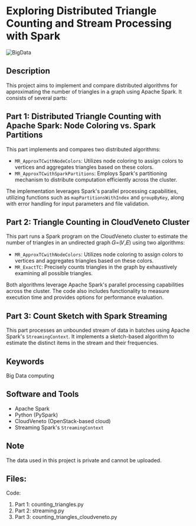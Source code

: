 # Exploring Distributed Triangle Counting and Stream Processing with Spark
![BigData](https://github.com/alecruces/BigData/assets/67338986/5de401e2-92b0-4340-b651-d2385adda1e1)

## Description
This project aims to implement and compare distributed algorithms for approximating the number of triangles in a graph using Apache Spark. It consists of several parts:

## Part 1: Distributed Triangle Counting with Apache Spark: Node Coloring vs. Spark Partitions
This part implements and compares two distributed algorithms:

- `MR_ApproxTCwithNodeColors`: Utilizes node coloring to assign colors to vertices and aggregates triangles based on these colors.
- `MR_ApproxTCwithSparkPartitions`: Employs Spark's partitioning mechanism to distribute computation efficiently across the cluster.

The implementation leverages Spark's parallel processing capabilities, utilizing functions such as `mapPartitionsWithIndex` and `groupByKey`, along with error handling for input parameters and file validation.

## Part 2: Triangle Counting in CloudVeneto Cluster
This part runs a Spark program on the CloudVeneto cluster to estimate the number of triangles in an undirected graph 𝐺=(𝑉,𝐸) using two algorithms:

- `MR_ApproxTCwithNodeColors`: Utilizes node coloring to assign colors to vertices and aggregates triangles based on these colors.
- `MR_ExactTC`: Precisely counts triangles in the graph by exhaustively examining all possible triangles.

Both algorithms leverage Apache Spark's parallel processing capabilities across the cluster. The code also includes functionality to measure execution time and provides options for performance evaluation.

## Part 3: Count Sketch with Spark Streaming
This part processes an unbounded stream of data in batches using Apache Spark's `StreamingContext`. It implements a sketch-based algorithm to estimate the distinct items in the stream and their frequencies.

## Keywords
Big Data computing

## Software and Tools
- Apache Spark
- Python (PySpark)
- CloudVeneto (OpenStack-based cloud)
- Streaming Spark's `StreamingContext`

## Note
The data used in this project is private and cannot be uploaded.

## Files:
Code:
1. Part 1: counting_triangles.py
2. Part 2: streaming.py
3. Part 3: counting_triangles_cloudveneto.py
